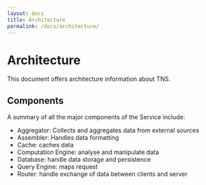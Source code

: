 ```yaml
---
layout: docs
title: Architecture
permalink: /docs/architecture/
---
```



# Architecture

This document offers architecture information about TNS.


## Components

A summary of all the major components of the Service include:

* Aggregator: Collects and aggregates data from external sources
* Assembler: Handles data formatting
* Cache: caches data
* Computation Engine: analyse and manipulate data
* Database: handle data storage and persistence
* Query Engine: maps request
* Router: handle exchange of data between clients and server

